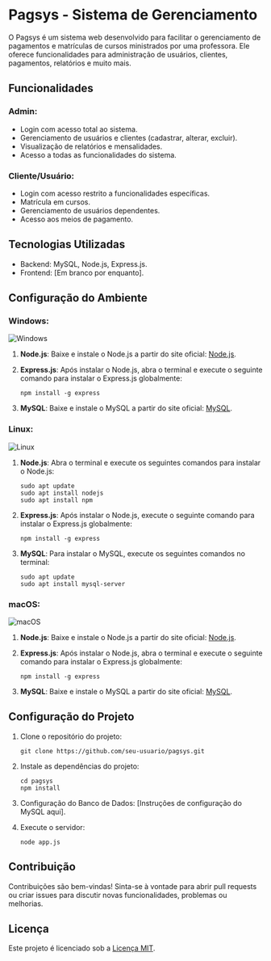 # Pagsys - Sistema de Gerenciamento

O Pagsys é um sistema web desenvolvido para facilitar o gerenciamento de pagamentos e matrículas de cursos ministrados por uma professora. Ele oferece funcionalidades para administração de usuários, clientes, pagamentos, relatórios e muito mais.

## Funcionalidades

### Admin:

- Login com acesso total ao sistema.
- Gerenciamento de usuários e clientes (cadastrar, alterar, excluir).
- Visualização de relatórios e mensalidades.
- Acesso a todas as funcionalidades do sistema.

### Cliente/Usuário:

- Login com acesso restrito a funcionalidades específicas.
- Matrícula em cursos.
- Gerenciamento de usuários dependentes.
- Acesso aos meios de pagamento.

## Tecnologias Utilizadas

- Backend: MySQL, Node.js, Express.js.
- Frontend: [Em branco por enquanto].

## Configuração do Ambiente

### Windows:

![Windows](https://upload.wikimedia.org/wikipedia/commons/thumb/0/05/Windows_10_Logo.svg/240px-Windows_10_Logo.svg.png)

1. **Node.js**: Baixe e instale o Node.js a partir do site oficial: [Node.js](https://nodejs.org/).
2. **Express.js**: Após instalar o Node.js, abra o terminal e execute o seguinte comando para instalar o Express.js globalmente:

    ```
    npm install -g express
    ```

3. **MySQL**: Baixe e instale o MySQL a partir do site oficial: [MySQL](https://www.mysql.com/).

### Linux:

![Linux](https://upload.wikimedia.org/wikipedia/commons/thumb/3/35/Tux.svg/240px-Tux.svg.png)

1. **Node.js**: Abra o terminal e execute os seguintes comandos para instalar o Node.js:

    ```
    sudo apt update
    sudo apt install nodejs
    sudo apt install npm
    ```

2. **Express.js**: Após instalar o Node.js, execute o seguinte comando para instalar o Express.js globalmente:

    ```
    npm install -g express
    ```

3. **MySQL**: Para instalar o MySQL, execute os seguintes comandos no terminal:

    ```
    sudo apt update
    sudo apt install mysql-server
    ```

### macOS:

![macOS](https://upload.wikimedia.org/wikipedia/commons/thumb/9/9e/Apple_macOS_logo.svg/240px-Apple_macOS_logo.svg.png)

1. **Node.js**: Baixe e instale o Node.js a partir do site oficial: [Node.js](https://nodejs.org/).
2. **Express.js**: Após instalar o Node.js, abra o terminal e execute o seguinte comando para instalar o Express.js globalmente:

    ```
    npm install -g express
    ```

3. **MySQL**: Baixe e instale o MySQL a partir do site oficial: [MySQL](https://www.mysql.com/).

## Configuração do Projeto

1. Clone o repositório do projeto:

    ```
    git clone https://github.com/seu-usuario/pagsys.git
    ```

2. Instale as dependências do projeto:

    ```
    cd pagsys
    npm install
    ```

3. Configuração do Banco de Dados: [Instruções de configuração do MySQL aqui].

4. Execute o servidor:

    ```
    node app.js
    ```

## Contribuição

Contribuições são bem-vindas! Sinta-se à vontade para abrir pull requests ou criar issues para discutir novas funcionalidades, problemas ou melhorias.

## Licença

Este projeto é licenciado sob a [Licença MIT](LICENSE).
